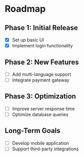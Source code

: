 # Roadmap

## Phase 1: Initial Release
- [x] Set up basic UI
- [x] Implement login functionality

## Phase 2: New Features
- [ ] Add multi-language support
- [ ] Integrate payment gateway

## Phase 3: Optimization
- [ ] Improve server response time
- [ ] Optimize database queries

## Long-Term Goals
- [ ] Develop mobile application
- [ ] Support third-party integrations
